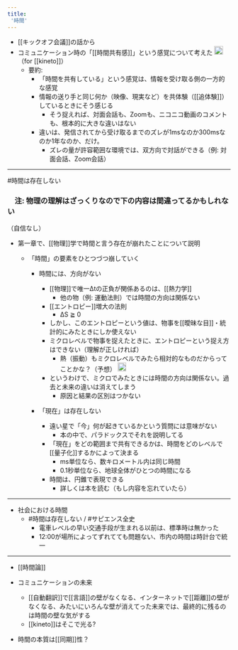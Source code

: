 ```yaml
---
title:
 '時間'
---
```



- [[キックオフ会議]]の話から
- コミュニケーション時の「[[時間共有感]]」という感覚について考えた <img src='https://scrapbox.io/api/pages/blu3mo-public/blu3mo/icon' alt='blu3mo.icon' height="19.5"/>（for [[kineto]]）
    - 要約:
        - 「時間を共有している」という感覚は、情報を受け取る側の一方的な感覚
        - 情報の送り手と同じ何か（映像、現実など）を共体験（[[追体験]]）しているときにそう感じる
            - そう捉えれば、対面会話も、Zoomも、ニコニコ動画のコメントも、根本的に大きな違いはない
        - 違いは、発信されてから受け取るまでのズレが1msなのか300msなのか1年なのか、だけ。
            - ズレの量が許容範囲な環境では、双方向で対話ができる（例: 対面会話、Zoom会話）
---

#時間は存在しない
### 　注: 物理の理解はざっくりなので下の内容は間違ってるかもしれない
（自信なし）

- 第一章で、[[物理]]学で時間と言う存在が崩れたことについて説明
    - 「時間」の要素をひとつづつ崩していく

        - 時間には、方向がない
            - [[物理]]で唯一Δtの正負が関係あるのは、[[熱力学]]
                - 他の物（例: 運動法則）では時間の方向は関係ない
            - [[エントロピー]]増大の法則
                - ΔS ≧ 0
            - しかし、このエントロピーという値は、物事を[[曖昧な目]]・統計的にみたときにしか使えない
            - ミクロレベルで物事を捉えたときに、エントロピーという捉え方はできない（理解が正しければ）
                - 熱（振動）もミクロレベルでみたら相対的なものだからってことかな？（予想） <img src='https://scrapbox.io/api/pages/blu3mo-public/blu3mo/icon' alt='blu3mo.icon' height="19.5"/>
            - というわけで、ミクロでみたときには時間の方向は関係ない。過去と未来の違いは消えてしまう
                - 原因と結果の区別はつかない

        - 「現在」は存在しない
            - 遠い星で「今」何が起きているかという質問には意味がない
                - 本の中で、パラドックスでそれを説明してる
            - 「現在」をどの範囲まで共有できるかは、時間をどのレベルで[[量子化]]するかによって決まる
                - ms単位なら、数キロメートル内は同じ時間
                - 0.1秒単位なら、地球全体がひとつの時間になる
            - 時間は、円錐で表現できる
                - 詳しくは本を読む（もし内容を忘れていたら）


---
- 社会における時間
    - #時間は存在しない / #サピエンス全史
        - 電車レベルの早い交通手段が生まれる以前は、標準時は無かった
        - 12:00が場所によってずれてても問題ない、市内の時間は時計台で統一

---
- [[時間論]]


- コミュニケーションの未来
    - [[自動翻訳]]で[[言語]]の壁がなくなる、インターネットで[[距離]]の壁がなくなる、みたいにいろんな壁が消えてった未来では、最終的に残るのは時間の壁な気がする
    - [[kineto]]はそこで光る?

- 時間の本質は[[同期]]性？
